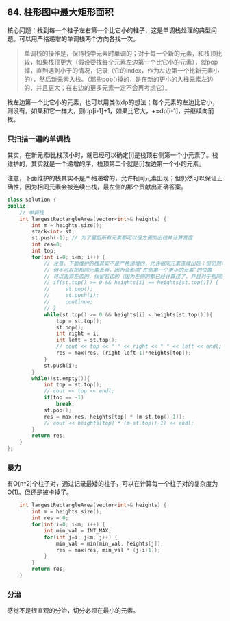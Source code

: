## 84. 柱形图中最大矩形面积

核心问题：找到每一个柱子左右第一个比它小的柱子，这是单调栈处理的典型问题。可以用严格递增的单调栈两个方向各找一次。

> 单调栈的操作是，保持栈中元素时单调的；对于每一个新的元素，和栈顶比较，如果栈顶更大（假设要找每个元素左边第一个比它小的元素），就pop掉，直到遇到小于的情况，记录（它的index，作为左边第一个比新元素小的），然后新元素入栈。（那些pop()掉的，是在新的更小的入栈元素左边的，并且更大；在右边的更多元素一定不会再考虑它）。

找左边第一个比它小的元素，也可以用类似dp的想法；每个元素的左边比它小，则没有，如果和它一样大，则dp[i-1]+1，如果比它大，+=dp[i-1]，并继续向前找。

### 只扫描一遍的单调栈

其实，在新元素i比栈顶小时，就已经可以确定[i]是栈顶右侧第一个小元素了。栈维护的，其实就是一个递增的序，栈顶第二个就是[i]左边第一个小的元素。

注意，下面维护的栈其实不是严格递增的，允许相同元素出现；但仍然可以保证正确性，因为相同元素会被连续出栈，最左侧的那个贡献出正确答案。

```c++
class Solution {
public:
    // 单调栈
    int largestRectangleArea(vector<int>& heights) {
        int m = heights.size();
        stack<int> st;
        st.push(-1); // 为了最后所有元素都可以很方便的出栈并计算宽度
        int res=0;
        int top;
        for(int i=0; i<m; i++) {
            // 注意，下面维护的栈其实不是严格递增的，允许相同元素连续出现；但仍然可以保证正确性，因为相同元素会被连续出栈，最左侧的那个贡献出正确答案。
            // 但不可以把相同元素丢弃，因为会影响“左侧第一个更小的元素”的位置
            // 可以丢弃左边的，保留右边的（因为左侧的都已经计算过了，并且对于相同的相邻元素，只有右侧的会有效）
            // if(st.top() >= 0 && heights[i] == heights[st.top()]) {
            //     st.pop();
            //     st.push(i);
            //     continue;
            // }
            while(st.top() >= 0 && heights[i] < heights[st.top()]){
                top = st.top();
                st.pop();
                int right = i;
                int left = st.top();
                // cout << top << " " << right << " " << left << endl;
                res = max(res, (right-left-1)*heights[top]);
            }
            st.push(i);
        }
        while(!st.empty()){
            int top = st.top();
            // cout << top << endl;
            if(top == -1)
                break;
            st.pop();
            res = max(res, heights[top] * (m-st.top()-1));
            // cout << heights[top] * (m-st.top()-1) << endl;
        }
        return res;
    }
};
```

### 暴力

有O(n^2)个柱子对，通过记录最矮的柱子，可以在计算每一个柱子对的复杂度为O(1)。但还是被卡掉了。

```c++
    int largestRectangleArea(vector<int>& heights) {
        int m = heights.size();
        int res = 0;
        for(int i=0; i<m; i++) {
            int min_val = INT_MAX;
            for(int j=i; j<m; j++) {
                min_val = min(min_val, heights[j]);
                res = max(res, min_val * (j-i+1));
            }
        }
        return res;
    }
```

### 分治

感觉不是很直观的分治，切分必须在最小的元素。